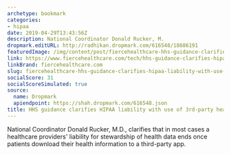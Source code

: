 ```yaml
---
archetype: bookmark
categories:
- hipaa
date: 2019-04-29T13:43:56Z
description: National Coordinator Donald Rucker, M.
dropmark.editURL: http://radhikan.dropmark.com/616548/18686191
featuredImage: /img/content/post/fiercehealthcare-hhs-guidance-clarifies-hipaa-liability-with-use-of-3rd-party-health-apps.jpg
link: https://www.fiercehealthcare.com/tech/hhs-guidance-clarifies-hipaa-liability-use-third-party-health-apps
linkBrand: fiercehealthcare.com
slug: fiercehealthcare-hhs-guidance-clarifies-hipaa-liability-with-use-of-3rd-party-health-apps
socialScore: 31
socialScoreSimulated: true
source:
  name: Dropmark
  apiendpoint: https://shah.dropmark.com/616548.json
title: HHS guidance clarifies HIPAA liability with use of 3rd-party health apps
---
```

National Coordinator Donald Rucker, M.D., clarifies that in most cases a healthcare providers' liability for stewardship of health data ends once patients download their health information to a third-party app.